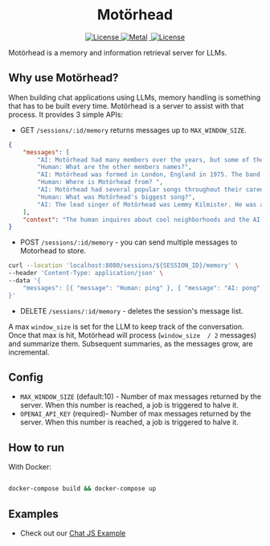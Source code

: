 <h1 align="center" >
Motörhead
</h1>
<p align="center">
    <a href="https://github.com/getmetal/motorhead/blob/main/LICENSE">
    <img src="https://img.shields.io/github/license/getmetal/motorhead?style=flat&label=license&logo=github&color=4f46e5&logoColor=fff" alt="License" />
    </a>
  <a href="https://twitter.com/Metal_io">
    <img src="https://img.shields.io/badge/metal-message?style=flat&logo=twitter&color=4f46e5&logoColor=#4f46e5" alt="Metal" style="margin-right:3px" />
  </a>
  <a href="https://discord.gg/GHY3Y8tU3J">
    <img src="https://dcbadge.vercel.app/api/server/GHY3Y8tU3J?compact=true&style=flat" alt="License" />
  </a>
</p>

Motörhead is a memory and information retrieval server for LLMs.

## Why use Motörhead?

When building chat applications using LLMs, memory handling is something that  has to be built every time. Motörhead is a server to assist with that process. It provides 3 simple APIs:

- GET `/sessions/:id/memory` returns messages up to `MAX_WINDOW_SIZE`.
```json
{
    "messages": [
        "AI: Motörhead had many members over the years, but some of the most notable ones include:\n\n- Phil \"Philthy Animal\" Taylor: drummer from 1975-1984 and 1987-1992\n- \"Fast\" Eddie Clarke: guitarist from 1976-1982\n- Brian \"Robbo\" Robertson: guitarist from 1982-1983\n- Würzel: guitarist from 1984-1995\n- Mikkey Dee: drummer from 1992-2015\n\nThese are just a few of the many musicians who played with Motörhead over the years. However, Lemmy Kilmister was the only member who was with the band from its inception until his death in 2015.",
        "Human: What are the other members names?",
        "AI: Motörhead was formed in London, England in 1975. The band was founded by bassist and vocalist Ian \"Lemmy\" Kilmister, who had previously played with the space rock band Hawkwind. The original lineup of Motörhead also included guitarist Larry Wallis and drummer Lucas Fox. Over the years, the band's lineup changed several times, with Lemmy being the only constant member. Despite their English origins, Motörhead became a global phenomenon, with a dedicated fanbase around the world.",
        "Human: Where is Motörhead from? ",
        "AI: Motörhead had several popular songs throughout their career, but their biggest hit was likely \"Ace of Spades\". The song was released in 1980 and quickly became a fan favorite, thanks to its fast-paced, hard-hitting sound and catchy chorus. \"Ace of Spades\" is often cited as one of the greatest heavy metal songs of all time and has been covered by numerous other artists over the years. Other popular songs by Motörhead include \"Overkill\", \"Bomber\", \"Iron Fist\", and \"Killed by Death\".",
        "Human: What was Motörhead's biggest song?",
        "AI: The lead singer of Motörhead was Lemmy Kilmister. He was also the bassist and primary songwriter for the band. Lemmy was known for his distinctive gravelly voice, his aggressive bass playing style, and his iconic handlebar mustache. He passed away in 2015 at the age of 70, but his legacy as a rock and roll icon lives on."
    ],
    "context": "The human inquires about cool neighborhoods and the AI lists several examples from around the world. The conversation then transitions to discussing the increasingly popular neighborhood of Williamsburg in Brooklyn, which has a trendy and hipster vibe. The AI also mentions similar neighborhoods in Paris. The conversation then abruptly changes as the human asks who the lead singer of Motörhead was. The AI answers with information about Lemmy Kilmister, the bassist and primary songwriter for the band. The human then asks about famous techno clubs in Berlin, and the AI lists several examples with unique atmospheres and cutting-edge music. The AI explains that techno originated in Detroit in the mid-1980s and quickly gained popularity as a symbol of freedom and unity. The genre has since spread globally and continues to evolve and innovate in new sub-genres and styles."
}
```

- POST `/sessions/:id/memory` - you can send multiple messages to Motorhead to store.

```bash
curl --location 'localhost:8080/sessions/${SESSION_ID}/memory' \
--header 'Content-Type: application/json' \
--data '{
    "messages": [{ "message": "Human: ping" }, { "message": "AI: pong" }]
}'
```
- DELETE `/sessions/:id/memory` - deletes the session's message list.

A max `window_size` is set for the LLM to keep track of the conversation. Once that max is hit, Motörhead will process (`window_size  / 2` messages) and summarize them. Subsequent summaries, as the messages grow, are incremental.

## Config

- `MAX_WINDOW_SIZE` (default:10) - Number of max messages returned by the server. When this number is reached, a job is triggered to halve it.
- `OPENAI_API_KEY` (required)- Number of max messages returned by the server. When this number is reached, a job is triggered to halve it.

## How to run

With Docker:
```bash

docker-compose build && docker-compose up

```

## Examples

- Check out our [Chat JS Example](examples/chat-js/)

